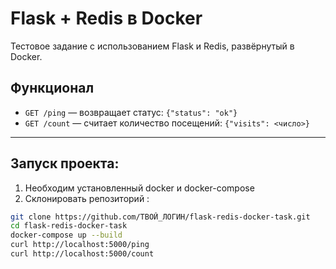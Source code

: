 # Flask + Redis в Docker

Тестовое задание с использованием Flask и Redis, развёрнутый в Docker.

## Функционал 

- `GET /ping` — возвращает статус: `{"status": "ok"}`
- `GET /count` — считает количество посещений: `{"visits": <число>}`

---

## Запуск проекта:

1. Необходим установленный docker и docker-compose 
2. Склонировать репозиторий :

```bash
git clone https://github.com/ТВОЙ_ЛОГИН/flask-redis-docker-task.git
cd flask-redis-docker-task
docker-compose up --build
curl http://localhost:5000/ping
curl http://localhost:5000/count
